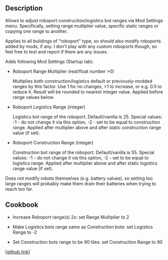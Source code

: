## Description

Allows to adjust roboport construction/logistics bot ranges via Mod Settings menu.
Specifically, setting range multiplier value, specific static ranges or copying one range to another.

Applies to all buildings of "roboport" type, so should also modify roboports added by mods, if any.
I don't play with any custom roboports though, so feel free to test and report if there are any issues.

Adds following Mod Settings (Startup tab):


- Roboport Range Multiplier (real/float number >0)

	Multiplies both construction/logistics default or previously-modded ranges by this factor.
	Use 1 for no changes, >1 to increase, or e.g. 0.5 to reduce it.
	Result will be rounded to nearest integer value. Applied before range values below.
	&nbsp;

- Roboport Logistics Range (integer)

	Logistics bot range of the roboport. Default/vanilla is 25.
	Special values: -1 - do not change it via this option, -2 - set to be equal to construction range.
	Applied after multiplier above and after static construction range value (if set).
	&nbsp;

- Roboport Construction Range (integer)

	Construction bot range of the roboport. Default/vanilla is 55.
	Special values: -1 - do not change it via this option, -2 - set to be equal to logistics range.
	Applied after multiplier above and after static logistics range value (if set).

Does not modify robots themselves (e.g. battery values), so setting too large ranges will probably make them drain their batteries when trying to reach too far.


## Cookbook

- Increase Roboport range(s) 2x: set Range Multiplier to 2

- Make Logistics bots range same as Construction bots: set Logistics Range to -2

- Set Construction bots range to be 90 tiles: set Construction Range to 90


[[github link](https://github.com/mk-fg/games/tree/master/factorio/Configurable_Roboport_Range)]
